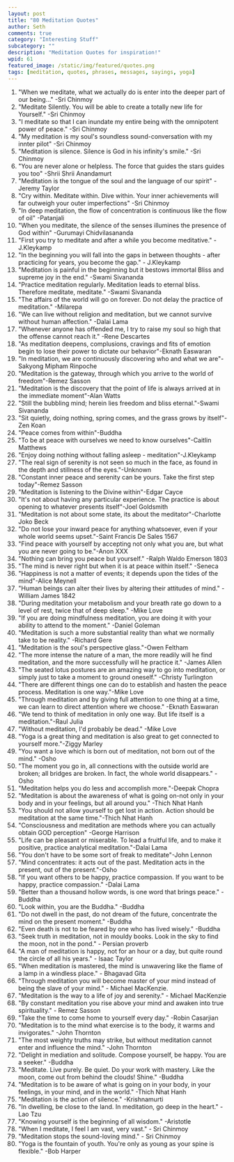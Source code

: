 ```yaml
---
layout: post
title: "80 Meditation Quotes"
author: Seth
comments: true
category: "Interesting Stuff"
subcategory: ""
description: "Meditation Quotes for inspiration!"
wpid: 61
featured_image: /static/img/featured/quotes.png
tags: [meditation, quotes, phrases, messages, sayings, yoga]
---
```


 1. "When we meditate, what we actually do is enter into the deeper part of our being..." -Sri Chinmoy
 1. "Meditate Silently. You will be able to create a totally new life for Yourself." -Sri Chinmoy
 1. "I meditate so that I can inundate my entire being with the omnipotent power of peace." -Sri Chinmoy
 1. "My meditation is my soul's soundless sound-conversation with my innter pilot" -Sri Chinmoy
 1. "Meditation is silence. Silence is God in his infinity's smile." -Sri Chinmoy
 1. "You are never alone or helpless. The force that guides the stars guides you too" -Shrii Shrii Anandamurt
 1. "Meditation is the tongue of the soul and the language of our spirit" - Jeremy Taylor
 1. "Cry within. Meditate within. Dive within. Your inner achievements will far outweigh your outer imperfections" -Sri Chinmoy
 1. "In deep meditation, the flow of concentration is continuous like the flow of oil" -Patanjali
 1. "When you meditate, the silence of the senses illumines the presence of God within" -Gurumayi Chidvilasananda
 1. "First you try to meditate and after a while you become meditative." - J.Kleykamp
 1. "In the beginning you will fall into the gaps in between thoughts - after practicing for years, you become the gap." - J.Kleykamp
 1. "Meditation is painful in the beginning but it bestows immortal Bliss and supreme joy in the end." -Swami Sivananda
 1. "Practice meditation regularly. Meditation leads to eternal bliss. Therefore meditate, meditate." -Swami Sivananda
 1. "The affairs of the world will go on forever. Do not delay the practice of meditation." -Milarepa
 1. "We can live without religion and meditation, but we cannot survive without human affection." -Dalai Lama
 1. "Whenever anyone has offended me, I try to raise my soul so high that the offense cannot reach it." -Rene Descartes
 1. "As meditation deepens, complusions, cravings and fits of emotion begin to lose their power to dictate our behavior"-Eknath Easwaran
 1. "In meditation, we are continuously discovering who and what we are"-Sakyong Mipham Rinpoche
 1. "Meditation is the gateway, through which you arrive to the world of freedom"-Remez Sasson
 1. "Meditation is the discovery that the point of life is always arrived at in the immediate moment"-Alan Watts
 1. "Still the bubbling mind; herein lies freedom and bliss eternal."-Swami Sivananda
 1. "Sit quietly, doing nothing, spring comes, and the grass grows by itself"-Zen Koan
 1. "Peace comes from within"-Buddha
 1. "To be at peace with ourselves we need to know ourselves"-Caitlin Matthews
 1. "Enjoy doing nothing without falling asleep - meditation"-J.Kleykamp
 1. "The real sign of serenity is not seen so much in the face, as found in the depth and stillness of the eyes."-Unknown
 1. "Constant inner peace and serenity can be yours. Take the first step today"-Remez Sasson
 1. "Meditation is listening to the Divine within"-Edgar Cayce
 1. "It's not about having any particular experience. The practice is about opening to whatever presents itself"-Joel Goldsmith
 1. "Meditation is not about some state, its about the meditator"-Charlotte Joko Beck
 1. "Do not lose your inward peace for anything whatsoever, even if your whole world seems upset."-Saint Francis De Sales 1567
 1. "Find peace with yourself by accepting not only what you are, but what you are never going to be."-Anon XXX
 1. "Nothing can bring you peace but yourself." -Ralph Waldo Emerson 1803
 1. "The mind is never right but when it is at peace within itself." -Seneca
 1. "Happiness is not a matter of events; it depends upon the tides of the mind"-Alice Meynell
 1. "Human beings can alter their lives by altering their attitudes of mind." -William James 1842
 1. "During meditation your metabolism and your breath rate go down to a level of rest, twice that of deep sleep." -Mike Love
 1. "If you are doing mindfulness meditation, you are doing it with your ability to attend to the moment." -Daniel Goleman
 1. "Meditation is such a more substantial reality than what we normally take to be reality." -Richard Gere
 1. "Meditation is the soul's perspective glass."-Owen Feltham
 1. "The more intense the nature of a man, the more readily will he find meditation, and the more successfully will he practice it." -James Allen
 1. "The seated lotus postures are an amazing way to go into meditation, or simply just to take a moment to ground oneself." -Christy Turlington
 1. "There are different things one can do to establish and hasten the peace process. Meditation is one way."-Mike Love
 1. "Through meditation and by giving full attention to one thing at a time, we can learn to direct attention where we choose." -Eknath Easwaran
 1. "We tend to think of meditation in only one way. But life itself is a meditation."-Raul Julia
 1. "Without meditation, I'd probably be dead." -Mike Love
 1. "Yoga is a great thing and meditation is also great to get connected to yourself more."-Ziggy Marley
 1. "You want a love which is born out of meditation, not born out of the mind." -Osho
 1. "The moment you go in, all connections with the outside world are broken; all bridges are broken. In fact, the whole world disappears." -Osho
 1. "Meditation helps you do less and accomplish more."-Deepak Chopra
 1. "Meditation is about the awareness of what is going on-not only in your body and in your feelings, but all around you." -Thich Nhat Hanh
 1. "You should not allow yourself to get lost in action. Action should be meditation at the same time."-Thich Nhat Hanh
 1. "Consciousness and meditation are methods where you can actually obtain GOD perception" -George Harrison
 1. "Life can be pleasant or miserable. To lead a fruitful life, and to make it positive, practice analytical meditation."-Dalai Lama
 1. "You don't have to be some sort of freak to meditate"-John Lennon
 1. "Mind concentrates: it acts out of the past. Meditation acts in the present, out of the present."-Osho
 1. "If you want others to be happy, practice compassion. If you want to be happy, practice compassion." -Dalai Lama
 1. "Better than a thousand hollow words, is one word that brings peace." -Buddha
 1. "Look within, you are the Buddha." -Buddha
 1. "Do not dwell in the past, do not dream of the future, concentrate the mind on the present moment." -Buddha
 1. "Even death is not to be feared by one who has lived wisely." -Buddha
 1. "Seek truth in meditation, not in mouldy books. Look in the sky to find the moon, not in the pond." - Persian proverb
 1. "A man of meditation is happy, not for an hour or a day, but quite round the circle of all his years." - Isaac Taylor
 1. "When meditation is mastered, the mind is unwavering like the flame of a lamp in a windless place." - Bhagavad Gita
 1. "Through meditation you will become master of your mind instead of being the slave of your mind." - Michael MacKenzie.
 1. "Meditation is the way to a life of joy and serenity." - Michael MacKenzie
 1. "By constant meditation you rise above your mind and awaken into true spirituality." - Remez Sasson
 1. "Take the time to come home to yourself every day." -Robin Casarjian
 1. "Meditation is to the mind what exercise is to the body, it warms and invigorates." -John Thornton
 1. "The most weighty truths may strike, but without meditation cannot enter and influence the mind." -John Thornton
 1. "Delight in mediation and solitude. Compose yourself, be happy. You are a seeker." -Buddha
 1. "Meditate. Live purely. Be quiet. Do your work with mastery. Like the moon, come out from behind the clouds! Shine." -Buddha
 1. "Meditation is to be aware of what is going on in your body, in your feelings, in your mind, and in the world." -Thich Nhat Hanh
 1. "Meditation is the action of silence." -Krishnamurti
 1. "In dwelling, be close to the land. In meditation, go deep in the heart." -Lao Tzu
 1. "Knowing yourself is the beginning of all wisdom." -Aristotle
 1. "When I meditate, I feel I am vast, very vast." - Sri Chinmoy
 1. "Meditation stops the sound-loving mind." - Sri Chinmoy
 1. "Yoga is the fountain of youth. You're only as young as your spine is flexible." -Bob Harper
